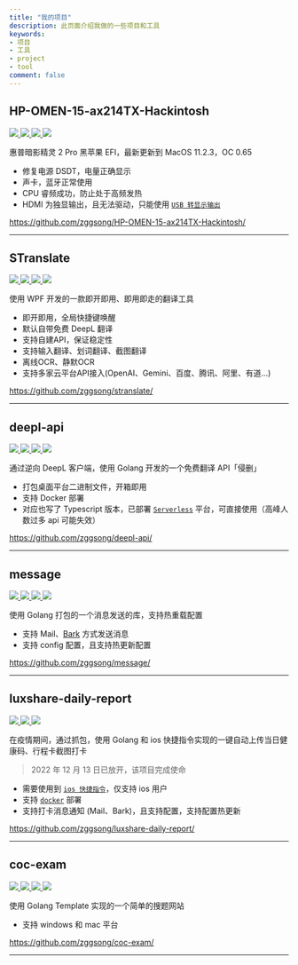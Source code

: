 ```yaml
---
title: "我的项目"
description: 此页面介绍我做的一些项目和工具
keywords:
- 项目
- 工具
- project
- tool
comment: false
---
```


## HP-OMEN-15-ax214TX-Hackintosh

<p>
  <a href="https://github.com/ZGGSONG/HP-OMEN-15-ax214TX-Hackintosh/stargazers">
    <img src="https://img.shields.io/github/stars/ZGGSONG/HP-OMEN-15-ax214TX-Hackintosh?style=flat-square">
  </a>
  <a href="https://github.com/ZGGSONG/HP-OMEN-15-ax214TX-Hackintosh/network/members">
    <img src="https://img.shields.io/github/forks/ZGGSONG/HP-OMEN-15-ax214TX-Hackintosh?style=flat-square">
  </a>
  <a href="https://github.com/ZGGSONG/HP-OMEN-15-ax214TX-Hackintosh/releases">
    <img src="https://img.shields.io/github/release/ZGGSONG/HP-OMEN-15-ax214TX-Hackintosh?style=flat-square">
  </a>
  <a href="https://github.com/ZGGSONG/HP-OMEN-15-ax214TX-Hackintosh/blob/master/LICENSE">
    <img src="https://img.shields.io/github/license/ZGGSONG/HP-OMEN-15-ax214TX-Hackintosh?style=flat-square">
  </a>
</p>

惠普暗影精灵 2 Pro 黑苹果 EFI，最新更新到 MacOS 11.2.3，OC 0.65

- 修复电源 DSDT，电量正确显示
- 声卡，蓝牙正常使用
- CPU 睿频成功，防止处于高频发热
- HDMI 为独显输出，且无法驱动，只能使用 [`USB 转显示输出`](../posts/life/external-display-hackintosh/)

https://github.com/zggsong/HP-OMEN-15-ax214TX-Hackintosh/

---

## STranslate

<p>
  <a href="https://github.com/ZGGSONG/STranslate/stargazers">
    <img src="https://img.shields.io/github/stars/ZGGSONG/STranslate?style=flat-square">
  </a>
  <a href="https://github.com/ZGGSONG/STranslate/network/members">
    <img src="https://img.shields.io/github/forks/ZGGSONG/STranslate?style=flat-square">
  </a>
  <a href="https://github.com/ZGGSONG/STranslate/releases">
    <img src="https://img.shields.io/github/release/ZGGSONG/STranslate?style=flat-square">
  </a>
  <a href="https://github.com/ZGGSONG/STranslate/blob/master/LICENSE">
    <img src="https://img.shields.io/github/license/ZGGSONG/STranslate?style=flat-square">
  </a>
</p>

使用 WPF 开发的一款即开即用、即用即走的翻译工具

- 即开即用，全局快捷键唤醒
- 默认自带免费 DeepL 翻译
- 支持自建API，保证稳定性
- 支持输入翻译、划词翻译、截图翻译
- 离线OCR、静默OCR
- 支持多家云平台API接入(OpenAI、Gemini、百度、腾讯、阿里、有道...)

https://github.com/zggsong/stranslate/

---

## deepl-api

<p>
  <a href="https://github.com/ZGGSONG/deepl-api/stargazers">
    <img src="https://img.shields.io/github/stars/ZGGSONG/deepl-api?style=flat-square">
  </a>
  <a href="https://github.com/ZGGSONG/deepl-api/network/members">
    <img src="https://img.shields.io/github/forks/ZGGSONG/deepl-api?style=flat-square">
  </a>
  <a href="https://github.com/ZGGSONG/deepl-api/releases">
    <img src="https://img.shields.io/github/release/ZGGSONG/deepl-api?style=flat-square">
  </a>
  <a href="https://github.com/ZGGSONG/deepl-api/blob/master/LICENSE">
    <img src="https://img.shields.io/github/license/ZGGSONG/deepl-api?style=flat-square">
  </a>
</p>

通过逆向 DeepL 客户端，使用 Golang 开发的一个免费翻译 API「侵删」

- 打包桌面平台二进制文件，开箱即用
- 支持 Docker 部署
- 对应也写了 Typescript 版本，已部署 [`Serverless`](https://deeplx.deno.dev/) 平台，可直接使用（高峰人数过多 api 可能失效）

https://github.com/zggsong/deepl-api/

---

## message

<p>
  <a href="https://github.com/ZGGSONG/message/stargazers">
    <img src="https://img.shields.io/github/stars/ZGGSONG/message?style=flat-square">
  </a>
  <a href="https://github.com/ZGGSONG/message/network/members">
    <img src="https://img.shields.io/github/forks/ZGGSONG/message?style=flat-square">
  </a>
  <a href="https://github.com/ZGGSONG/message/releases">
    <img src="https://img.shields.io/github/release/ZGGSONG/message?style=flat-square">
  </a>
  <a href="https://github.com/ZGGSONG/message/blob/master/LICENSE">
    <img src="https://img.shields.io/github/license/ZGGSONG/message?style=flat-square">
  </a>
</p>

使用 Golang 打包的一个消息发送的库，支持热重载配置

- 支持 Mail、[Bark](https://github.com/Finb/Bark) 方式发送消息
- 支持 config 配置，且支持热更新配置

https://github.com/zggsong/message/

---

## luxshare-daily-report

<p>
  <a href="https://github.com/ZGGSONG/luxshare-daily-report/stargazers">
    <img src="https://img.shields.io/github/stars/ZGGSONG/luxshare-daily-report?style=flat-square">
  </a>
  <a href="https://github.com/ZGGSONG/luxshare-daily-report/network/members">
    <img src="https://img.shields.io/github/forks/ZGGSONG/luxshare-daily-report?style=flat-square">
  </a>
  <a href="https://github.com/ZGGSONG/luxshare-daily-report/blob/master/LICENSE">
    <img src="https://img.shields.io/github/license/ZGGSONG/luxshare-daily-report?style=flat-square">
  </a>
</p>

在疫情期间，通过抓包，使用 Golang 和 ios 快捷指令实现的一键自动上传当日健康码、行程卡截图打卡

> 2022 年 12 月 13 日已放开，该项目完成使命

- 需要使用到 [`ios 快捷指令`](https://www.icloud.com/shortcuts/866921319e5444658264be027e19ec62)，仅支持 ios 用户
- 支持 [`docker`](https://hub.docker.com/r/zggsong/luxshare-daily-report) 部署
- 支持打卡消息通知 (Mail、Bark)，且支持配置，支持配置热更新

https://github.com/zggsong/luxshare-daily-report/

---

## coc-exam

<p>
  <a href="https://github.com/ZGGSONG/coc-exam/stargazers">
    <img src="https://img.shields.io/github/stars/ZGGSONG/coc-exam?style=flat-square">
  </a>
  <a href="https://github.com/ZGGSONG/coc-exam/network/members">
    <img src="https://img.shields.io/github/forks/ZGGSONG/coc-exam?style=flat-square">
  </a>
  <a href="https://github.com/ZGGSONG/coc-exam/releases">
    <img src="https://img.shields.io/github/release/ZGGSONG/coc-exam?style=flat-square">
  </a>
  <a href="https://github.com/ZGGSONG/coc-exam/blob/master/LICENSE">
    <img src="https://img.shields.io/github/license/ZGGSONG/coc-exam?style=flat-square">
  </a>
</p>

使用 Golang Template 实现的一个简单的搜题网站

- 支持 windows 和 mac 平台

https://github.com/zggsong/coc-exam/

---